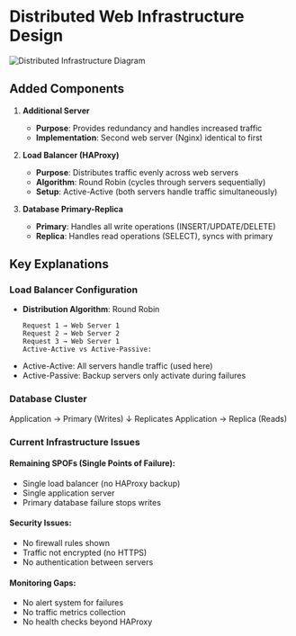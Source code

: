 # Distributed Web Infrastructure Design

![Distributed Infrastructure Diagram](https://raw.githubusercontent.com/your-username/alx-system_engineering-devops/main/0x09-web_infrastructure_design/1-distributed_web_infrastructure.png)

## Added Components

1. **Additional Server**
   - **Purpose**: Provides redundancy and handles increased traffic
   - **Implementation**: Second web server (Nginx) identical to first

2. **Load Balancer (HAProxy)**
   - **Purpose**: Distributes traffic evenly across web servers
   - **Algorithm**: Round Robin (cycles through servers sequentially)
   - **Setup**: Active-Active (both servers handle traffic simultaneously)

3. **Database Primary-Replica**
   - **Primary**: Handles all write operations (INSERT/UPDATE/DELETE)
   - **Replica**: Handles read operations (SELECT), syncs with primary

## Key Explanations

### Load Balancer Configuration
- **Distribution Algorithm**: Round Robin
  ```plaintext
  Request 1 → Web Server 1
  Request 2 → Web Server 2
  Request 3 → Web Server 1
  Active-Active vs Active-Passive:

- Active-Active: All servers handle traffic (used here)
- Active-Passive: Backup servers only activate during failures
  
 ### Database Cluster
 Application → Primary (Writes)
             ↓ Replicates
Application → Replica (Reads)

### Current Infrastructure Issues

#### **Remaining SPOFs (Single Points of Failure):**
- Single load balancer (no HAProxy backup)
- Single application server
- Primary database failure stops writes

#### **Security Issues:**
- No firewall rules shown
- Traffic not encrypted (no HTTPS)
- No authentication between servers

#### **Monitoring Gaps:**
- No alert system for failures
- No traffic metrics collection
- No health checks beyond HAProxy
